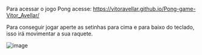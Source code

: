 Para acessar o jogo Pong acesse: https://vitoravellar.github.io/Pong-game-Vitor_Avellar/

Para conseguir jogar aperte as setinhas para cima e para baixo do teclado, isso irá movimentar a sua raquete.

![image](https://github.com/user-attachments/assets/cc47142e-fa87-4680-afd3-454938148405)
